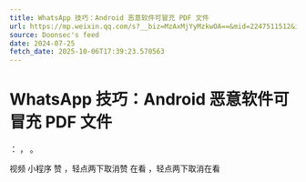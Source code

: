 ```yaml
---
title: WhatsApp 技巧：Android 恶意软件可冒充 PDF 文件
url: https://mp.weixin.qq.com/s?__biz=MzAxMjYyMzkwOA==&mid=2247511512&idx=3&sn=7c565e99feb41e87ab09cff61d0c785b
source: Doonsec's feed
date: 2024-07-25
fetch_date: 2025-10-06T17:39:23.570563
---
```


# WhatsApp 技巧：Android 恶意软件可冒充 PDF 文件

：
，
。

视频
小程序
赞
，轻点两下取消赞
在看
，轻点两下取消在看